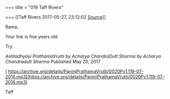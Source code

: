 +++
title = "019 Taff Rivers"

+++
[[Taff Rivers	2017-05-27, 23:12:02 [Source](https://groups.google.com/g/samskrita/c/Ur6lpPYtxXM)]]



Rama,  
  
 Your link is five years old.  
  
Try:  
  
 *Ashtadhyayi PrathamaVrutti by Acharya ChandraDutt Sharma by Acharya Chandradutt Sharma* Published May 20, 2017  
  
[
https://archive.org/details/PaniniPrathamaVrutti/0020Pv1.119-07-2016.mp3](https://archive.org/details/PaniniPrathamaVrutti/0020Pv1.119-07-2016.mp3)  
  
Taff  

